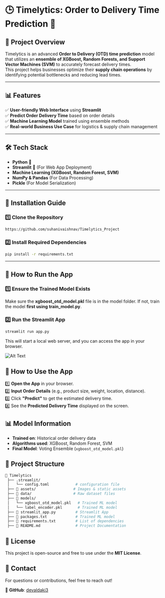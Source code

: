 # 🕒 Timelytics: Order to Delivery Time Prediction 🚀

## 📌 Project Overview

Timelytics is an advanced **Order to Delivery (OTD) time prediction** model that utilizes an **ensemble of XGBoost, Random Forests, and Support Vector Machines (SVM)** to accurately forecast delivery times.  
This project helps businesses optimize their **supply chain operations** by identifying potential bottlenecks and reducing lead times.

---

## 📊 Features

✅ **User-friendly Web Interface** using **Streamlit**  
✅ **Predict Order Delivery Time** based on order details  
✅ **Machine Learning Model** trained using ensemble methods  
✅ **Real-world Business Use Case** for logistics & supply chain management

---

## 🛠️ Tech Stack

- **Python** 🐍
- **Streamlit** 🎨 (For Web App Deployment)
- **Machine Learning (XGBoost, Random Forest, SVM)**
- **NumPy & Pandas** (For Data Processing)
- **Pickle** (For Model Serialization)

---

## 🔧 Installation Guide

### 1️⃣ **Clone the Repository**

```sh
https://github.com/suhanivaishnav/Timelytics_Project
```

### 2️⃣ **Install Required Dependencies**

```sh
pip install -r requirements.txt
```

---

## 🚀 How to Run the App

### 1️⃣ **Ensure the Trained Model Exists**

Make sure the **xgboost_otd_model.pkl** file is in the model folder. If not, train the model **first using train_model.py**.

### 2️⃣ **Run the Streamlit App**

```sh
streamlit run app.py
```

This will start a local web server, and you can access the app in your browser.

![Alt Text](assets/local_app.png)

## 🎯 How to Use the App

1️⃣ **Open the App** in your browser.  
2️⃣ **Input Order Details** (e.g., product size, weight, location, distance).  
3️⃣ Click **"Predict"** to get the estimated delivery time.  
4️⃣ See the **Predicted Delivery Time** displayed on the screen.

## 📊 Model Information

- **Trained on**: Historical order delivery data
- **Algorithms used**: XGBoost, Random Forest, SVM
- **Final Model**: Voting Ensemble (`xgboost_otd_model.pkl`)

## 📂 Project Structure

```bash
📂 Timelytics
 ├── .streamlit/
 │   └── config.toml            # configuration file
 ├── 📂 assets/                 # Images & static assets
 ├── 📂 data/                   # Raw dataset files
 ├── 📂 models/
 │   └── xgboost_otd_model.pkl   # Trained ML model
 │   └── label_encoder.pkl       # Trained ML model
 ├── 📜 streamlit_app.py         # Streamlit App
 ├── 📜 packages.txt             # Trained ML model
 ├── 📜 requirements.txt         # List of dependencies
 ├── 📜 README.md                # Project Documentation
```

## 📄 License

This project is open-source and free to use under the **MIT License**.

## 📩 Contact

For questions or contributions, feel free to reach out!

📌 **GitHub**: [devaldaki3](https://github.com/devaldaki3)
